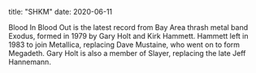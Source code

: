 title: "SHKM"
date: 2020-06-11

Blood In Blood Out is the latest record from Bay Area thrash metal band Exodus, formed in 1979 by Gary Holt and Kirk Hammett. Hammett left in 1983 to join Metallica, replacing Dave Mustaine, who went on to form Megadeth. Gary Holt is also a member of Slayer, replacing the late Jeff Hannemann.
